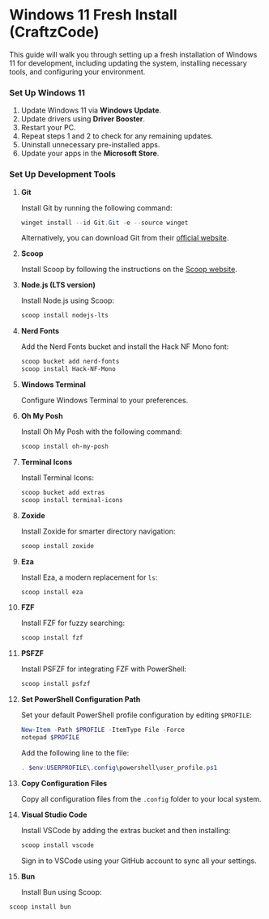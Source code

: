 # Windows 11 Fresh Install (CraftzCode)

This guide will walk you through setting up a fresh installation of Windows 11 for development, including updating the system, installing necessary tools, and configuring your environment.

### Set Up Windows 11
1. Update Windows 11 via **Windows Update**.
2. Update drivers using **Driver Booster**.
3. Restart your PC.
4. Repeat steps 1 and 2 to check for any remaining updates.
5. Uninstall unnecessary pre-installed apps.
6. Update your apps in the **Microsoft Store**.

### Set Up Development Tools
1. **Git**

   Install Git by running the following command:
   ```powershell
   winget install --id Git.Git -e --source winget
   ```
   Alternatively, you can download Git from their [official website](https://git-scm.com/downloads/win).

2. **Scoop**

   Install Scoop by following the instructions on the [Scoop website](https://scoop.sh/#/).

3. **Node.js (LTS version)**

   Install Node.js using Scoop:
   ```powershell
   scoop install nodejs-lts
   ```

4. **Nerd Fonts**

   Add the Nerd Fonts bucket and install the Hack NF Mono font:
   ```powershell
   scoop bucket add nerd-fonts
   scoop install Hack-NF-Mono
   ```

5. **Windows Terminal**

   Configure Windows Terminal to your preferences.

6. **Oh My Posh**

   Install Oh My Posh with the following command:
   ```powershell
   scoop install oh-my-posh
   ```

7. **Terminal Icons**

   Install Terminal Icons:
   ```powershell
   scoop bucket add extras
   scoop install terminal-icons
   ```

8. **Zoxide**

   Install Zoxide for smarter directory navigation:
   ```powershell
   scoop install zoxide
   ```

9. **Eza**

    Install Eza, a modern replacement for `ls`:
   ```powershell
   scoop install eza
   ```

10. **FZF**

    Install FZF for fuzzy searching:
    ```powershell
    scoop install fzf
    ```

11. **PSFZF**

    Install PSFZF for integrating FZF with PowerShell:
    ```powershell
    scoop install psfzf
    ```

12. **Set PowerShell Configuration Path**

    Set your default PowerShell profile configuration by editing `$PROFILE`:
    ```powershell
    New-Item -Path $PROFILE -ItemType File -Force
    notepad $PROFILE
    ```

    Add the following line to the file:
    ```powershell
    . $env:USERPROFILE\.config\powershell\user_profile.ps1
    ```

13. **Copy Configuration Files**

    Copy all configuration files from the `.config` folder to your local system.

14. **Visual Studio Code**

    Install VSCode by adding the extras bucket and then installing:
    ```powershell
    scoop install vscode
    ```

    Sign in to VSCode using your GitHub account to sync all your settings.

15. **Bun**

    Install Bun using Scoop:
   ```powershell
   scoop install bun
   ```
